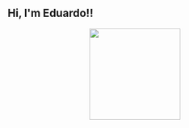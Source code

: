 
## Hi, I'm Eduardo!!
<div align="center">
  <a href="https://github.com/eduardo1305">
  <img height="180em" src="https://github-readme-stats.vercel.app/api?username=eduardo1305&show_icons=true&theme=dracula&include_all_commits=true&count_private=true"/>
 

